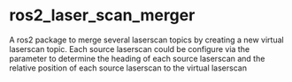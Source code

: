 # ros2_laser_scan_merger
A ros2 package to merge several laserscan topics by creating a new virtual laserscan topic. Each source laserscan could be configure via the parameter to determine the heading of each source laserscan and the relative position of each source laserscan to the virtual laserscan
